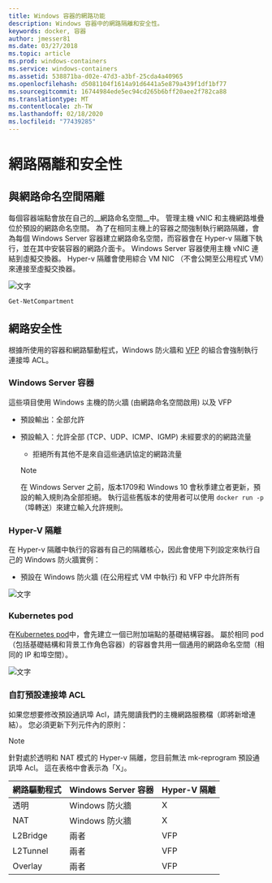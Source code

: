 ```yaml
---
title: Windows 容器的網路功能
description: Windows 容器中的網路隔離和安全性。
keywords: docker, 容器
author: jmesser81
ms.date: 03/27/2018
ms.topic: article
ms.prod: windows-containers
ms.service: windows-containers
ms.assetid: 538871ba-d02e-47d3-a3bf-25cda4a40965
ms.openlocfilehash: d5081104f1614a91d6441a5e879a439f1df1bf77
ms.sourcegitcommit: 16744984ede5ec94cd265b6bff20aee2f782ca88
ms.translationtype: MT
ms.contentlocale: zh-TW
ms.lasthandoff: 02/18/2020
ms.locfileid: "77439285"
---
```

# <a name="network-isolation-and-security"></a>網路隔離和安全性

## <a name="isolation-with-network-namespaces"></a>與網路命名空間隔離

每個容器端點會放在自己的__網路命名空間__中。 管理主機 vNIC 和主機網路堆疊位於預設的網路命名空間。 為了在相同主機上的容器之間強制執行網路隔離，會為每個 Windows Server 容器建立網路命名空間，而容器會在 Hyper-v 隔離下執行，並在其中安裝容器的網路介面卡。 Windows Server 容器使用主機 vNIC 連結到虛擬交換器。 Hyper-v 隔離會使用綜合 VM NIC （不會公開至公用程式 VM）來連接至虛擬交換器。

![文字](media/network-compartment-visual.png)

```powershell
Get-NetCompartment
```

## <a name="network-security"></a>網路安全性

根據所使用的容器和網路驅動程式，Windows 防火牆和 [VFP](https://www.microsoft.com/research/project/azure-virtual-filtering-platform/) 的組合會強制執行連接埠 ACL。

### <a name="windows-server-containers"></a>Windows Server 容器

這些項目使用 Windows 主機的防火牆 (由網路命名空間啟用) 以及 VFP

* 預設輸出：全部允許
* 預設輸入：允許全部 (TCP、UDP、ICMP、IGMP) 未經要求的的網路流量
  * 拒絕所有其他不是來自這些通訊協定的網路流量

  >[!NOTE]
  >在 Windows Server 之前，版本1709和 Windows 10 會秋季建立者更新，預設的輸入規則為全部拒絕。 執行這些舊版本的使用者可以使用 ``docker run -p`` （埠轉送）來建立輸入允許規則。

### <a name="hyper-v-isolation"></a>Hyper-V 隔離

在 Hyper-v 隔離中執行的容器有自己的隔離核心，因此會使用下列設定來執行自己的 Windows 防火牆實例：

* 預設在 Windows 防火牆 (在公用程式 VM 中執行) 和 VFP 中允許所有

![文字](media/windows-firewall-containers.png)

### <a name="kubernetes-pods"></a>Kubernetes pod

在[Kubernetes pod](https://kubernetes.io/docs/concepts/workloads/pods/pod/)中，會先建立一個已附加端點的基礎結構容器。 屬於相同 pod （包括基礎結構和背景工作角色容器）的容器會共用一個通用的網路命名空間（相同的 IP 和埠空間）。

![文字](media/pod-network-compartment.png)

### <a name="customizing-default-port-acls"></a>自訂預設連接埠 ACL

如果您想要修改預設通訊埠 Acl，請先閱讀我們的主機網路服務檔（即將新增連結）。 您必須更新下列元件內的原則：

>[!NOTE]
>針對處於透明和 NAT 模式的 Hyper-v 隔離，您目前無法 mk-reprogram 預設通訊埠 Acl。 這在表格中會表示為「X」。

| 網路驅動程式 | Windows Server 容器 | Hyper-V 隔離  |
| -------------- |-------------------------- | ------------------- |
| 透明 | Windows 防火牆 | X |
| NAT | Windows 防火牆 | X |
| L2Bridge | 兩者 | VFP |
| L2Tunnel | 兩者 | VFP |
| Overlay  | 兩者 | VFP |